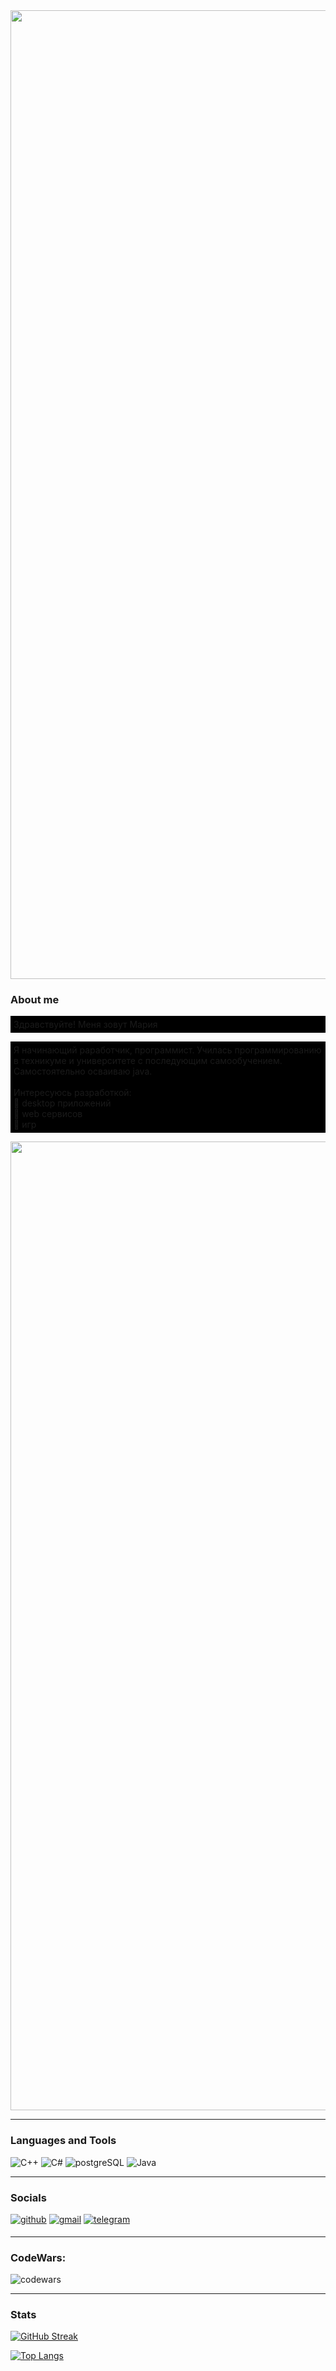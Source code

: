 <img src="https://i.pinimg.com/originals/6a/49/1e/6a491e2d05abf02175b05e27c8da0c33.jpg" width=1550px>



### About me
<p align="left" color=000000 style="background:black; padding:5;">
Здравствуйте! Меня зовут Мария

</p>
<p align="left" color=000000 style="background:black; padding:5;">
 Я начинающий раработчик, программист. Училась программированию в техникуме и университете с последующим самообучением. 
 Самостоятельно осваиваю java.</br>
<br>Интересуюсь разработкой:</br>
    🐾 desktop приложений </br>
    🐾 web сервисов</br>
    🐾 игр</br>
    
</p>

<img src="https://i.pinimg.com/originals/63/8c/da/638cda3af1387b98407708ea17a28d26.jpg" width=1550px>

--------------

### Languages and Tools

<p align="left">

 ![C++](https://img.shields.io/badge/-C++-090909?style=for-the-badge&logo=C%2b%2b&logoColor=6296CC)
![C#](https://img.shields.io/badge/-C%23-090909?style=for-the-badge&logo=C%23&logoColor=813787)
![postgreSQL](https://img.shields.io/badge/-postgresql-090909?style=for-the-badge&logo=postgresql&logoColor=0064a5)
![Java](https://img.shields.io/badge/java-090909?style=for-the-badge&logo=openjdk&logoColor=%23ED8B00)

  </p>

----------------
### Socials

<p align="left"> <a href="https://github.com/MarySuslo" target="_blank">
<img src=https://img.shields.io/badge/github-090909?.svg?&style=for-the-badge&logo=github&logoColor=white alt=github style="margin-bottom: 5px;" /></a>
<a href="mailto:mariasuslo37@gmail.com" target="_blank">
<img src=https://img.shields.io/badge/gmail-090909?.svg?&style=for-the-badge&logo=gmail&logoColor=red alt=gmail style="margin-bottom: 5px;" /></a>
<a href="https://tlgg.ru/MariaSuslo" target="_blank"> <img src="https://img.shields.io/badge/-Telegram-090909?.svg?&style=for-the-badge&logo=telegram&logoColor=27A0D9" alt=telegram style="margin-bottom: 5px;" /> </a>
</p>



---------

### CodeWars:

![codewars](https://www.codewars.com/users/MarySuslo/badges/large)
</p>

---------

### Stats

<p align="left">

[![GitHub Streak](https://github-readme-streak-stats.herokuapp.com/?user=MarySuslo&theme=blue_navy)](https://git.io/streak-stats)


[![Top Langs](https://github-readme-stats.vercel.app/api/top-langs/?username=MarySuslo&theme=blue_navy)](https://github.com/MarySuslo/github-readme-stats)


